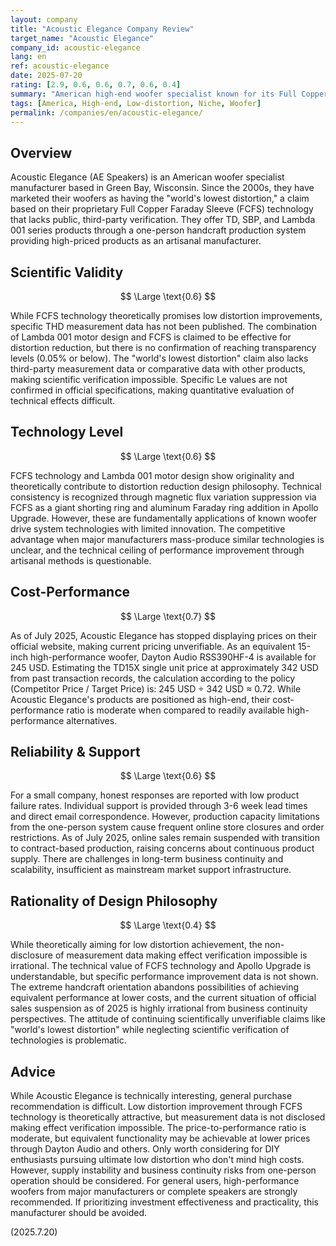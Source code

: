 ```yaml
---
layout: company
title: "Acoustic Elegance Company Review"
target_name: "Acoustic Elegance"
company_id: acoustic-elegance
lang: en
ref: acoustic-elegance
date: 2025-07-20
rating: [2.9, 0.6, 0.6, 0.7, 0.6, 0.4]
summary: "American high-end woofer specialist known for its Full Copper Faraday Sleeve technology and claims of low distortion"
tags: [America, High-end, Low-distortion, Niche, Woofer]
permalink: /companies/en/acoustic-elegance/
---
```

## Overview

Acoustic Elegance (AE Speakers) is an American woofer specialist manufacturer based in Green Bay, Wisconsin. Since the 2000s, they have marketed their woofers as having the "world's lowest distortion," a claim based on their proprietary Full Copper Faraday Sleeve (FCFS) technology that lacks public, third-party verification. They offer TD, SBP, and Lambda 001 series products through a one-person handcraft production system providing high-priced products as an artisanal manufacturer.

## Scientific Validity

$$ \Large \text{0.6} $$

While FCFS technology theoretically promises low distortion improvements, specific THD measurement data has not been published. The combination of Lambda 001 motor design and FCFS is claimed to be effective for distortion reduction, but there is no confirmation of reaching transparency levels (0.05% or below). The "world's lowest distortion" claim also lacks third-party measurement data or comparative data with other products, making scientific verification impossible. Specific Le values are not confirmed in official specifications, making quantitative evaluation of technical effects difficult.

## Technology Level

$$ \Large \text{0.6} $$

FCFS technology and Lambda 001 motor design show originality and theoretically contribute to distortion reduction design philosophy. Technical consistency is recognized through magnetic flux variation suppression via FCFS as a giant shorting ring and aluminum Faraday ring addition in Apollo Upgrade. However, these are fundamentally applications of known woofer drive system technologies with limited innovation. The competitive advantage when major manufacturers mass-produce similar technologies is unclear, and the technical ceiling of performance improvement through artisanal methods is questionable.

## Cost-Performance

$$ \Large \text{0.7} $$

As of July 2025, Acoustic Elegance has stopped displaying prices on their official website, making current pricing unverifiable. As an equivalent 15-inch high-performance woofer, Dayton Audio RSS390HF-4 is available for 245 USD. Estimating the TD15X single unit price at approximately 342 USD from past transaction records, the calculation according to the policy (Competitor Price / Target Price) is: 245 USD ÷ 342 USD ≈ 0.72. While Acoustic Elegance's products are positioned as high-end, their cost-performance ratio is moderate when compared to readily available high-performance alternatives.

## Reliability & Support

$$ \Large \text{0.6} $$

For a small company, honest responses are reported with low product failure rates. Individual support is provided through 3-6 week lead times and direct email correspondence. However, production capacity limitations from the one-person system cause frequent online store closures and order restrictions. As of July 2025, online sales remain suspended with transition to contract-based production, raising concerns about continuous product supply. There are challenges in long-term business continuity and scalability, insufficient as mainstream market support infrastructure.

## Rationality of Design Philosophy

$$ \Large \text{0.4} $$

While theoretically aiming for low distortion achievement, the non-disclosure of measurement data making effect verification impossible is irrational. The technical value of FCFS technology and Apollo Upgrade is understandable, but specific performance improvement data is not shown. The extreme handcraft orientation abandons possibilities of achieving equivalent performance at lower costs, and the current situation of official sales suspension as of 2025 is highly irrational from business continuity perspectives. The attitude of continuing scientifically unverifiable claims like "world's lowest distortion" while neglecting scientific verification of technologies is problematic.

## Advice

While Acoustic Elegance is technically interesting, general purchase recommendation is difficult. Low distortion improvement through FCFS technology is theoretically attractive, but measurement data is not disclosed making effect verification impossible. The price-to-performance ratio is moderate, but equivalent functionality may be achievable at lower prices through Dayton Audio and others. Only worth considering for DIY enthusiasts pursuing ultimate low distortion who don't mind high costs. However, supply instability and business continuity risks from one-person operation should be considered. For general users, high-performance woofers from major manufacturers or complete speakers are strongly recommended. If prioritizing investment effectiveness and practicality, this manufacturer should be avoided.

(2025.7.20)
